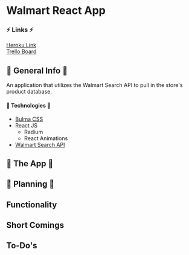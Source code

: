 # Walmart React App  


### :zap: Links :zap:  
[Heroku Link](https://walmart-react.herokuapp.com/)  
[Trello Board](https://trello.com/b/Nzh9mvgy/walmart-react)  

## :book: General Info :book:  

An application that utilizes the Walmart Search API to pull in the store's product database.  

#### :floppy_disk: Technologies :floppy_disk:  

- [Bulma CSS](http://bulma.io/)  
- React JS  
    - Radium  
    - React Animations  
- [Walmart Search API](https://developer.walmartlabs.com/docs/read/Search_API)  

## :key: The App :key:  

## :pencil: Planning :pencil:  

## Functionality  

## Short Comings  

## To-Do's  